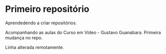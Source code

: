 # Primeiro repositório
 Aprendedendo a criar repositórios.

 Acompanhando as aulas do Curso em Vídeo - Gustavo Guanabara.
 Primeira mudança no repo.
 
 Linha alterada remotamente.
